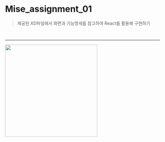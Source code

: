 # Mise_assignment_01

> 제공된 XD파일에서 화면과 기능명세를 참고하여 React를 활용해 구현하기

&nbsp;

---
<image src='https://velog.velcdn.com/images/woo1031/post/e110e5da-ac6b-43e4-bb51-84493e3e0210/image.PNG' width='300px'/>

